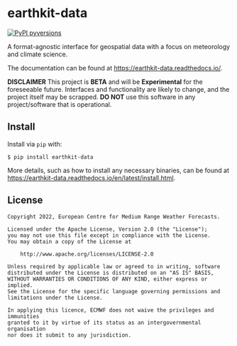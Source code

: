 # earthkit-data

[![PyPI pyversions](https://img.shields.io/pypi/pyversions/earthkit-data.svg)](https://pypi.python.org/pypi/earthkit-data/)

A format-agnostic interface for geospatial data with a focus on meteorology and
climate science.

The documentation can be found at https://earthkit-data.readthedocs.io/.

**DISCLAIMER**
This project is **BETA** and will be **Experimental** for the foreseeable future.
Interfaces and functionality are likely to change, and the project itself may be scrapped.
**DO NOT** use this software in any project/software that is operational.

Install
-------

Install via `pip` with:

    $ pip install earthkit-data

More details, such as how to install any necessary binaries, can be found  at https://earthkit-data.readthedocs.io/en/latest/install.html.


## License

```
Copyright 2022, European Centre for Medium Range Weather Forecasts.

Licensed under the Apache License, Version 2.0 (the "License");
you may not use this file except in compliance with the License.
You may obtain a copy of the License at

    http://www.apache.org/licenses/LICENSE-2.0

Unless required by applicable law or agreed to in writing, software
distributed under the License is distributed on an "AS IS" BASIS,
WITHOUT WARRANTIES OR CONDITIONS OF ANY KIND, either express or implied.
See the License for the specific language governing permissions and
limitations under the License.

In applying this licence, ECMWF does not waive the privileges and immunities
granted to it by virtue of its status as an intergovernmental organisation
nor does it submit to any jurisdiction.
```
